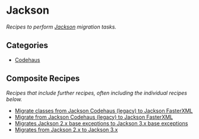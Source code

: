 # Jackson

_Recipes to perform [Jackson](https://github.com/FasterXML/jackson) migration tasks._

## Categories

* [Codehaus](/recipes/java/jackson/codehaus)

## Composite Recipes

_Recipes that include further recipes, often including the individual recipes below._

* [Migrate classes from Jackson Codehaus (legacy) to Jackson FasterXML](./codehausclassestofasterxml.md)
* [Migrate from Jackson Codehaus (legacy) to Jackson FasterXML](./codehaustofasterxml.md)
* [Migrates Jackson 2.x base exceptions to Jackson 3.x base exceptions](./upgradejackson_2_and_3_base_exceptions.md)
* [Migrates from Jackson 2.x to Jackson 3.x](./upgradejackson_2_3.md)


